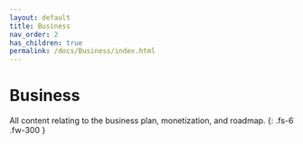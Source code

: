 ```yaml
---
layout: default
title: Business
nav_order: 2
has_children: true
permalink: /docs/Business/index.html
---
```


# Business

All content relating to the business plan, monetization, and roadmap. 
{: .fs-6 .fw-300 }
